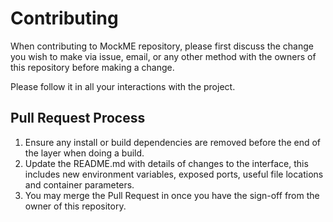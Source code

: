 # Contributing

When contributing to MockME repository, please first discuss the change you wish to make via issue,
email, or any other method with the owners of this repository before making a change. 

Please follow it in all your interactions with the project.

## Pull Request Process

1. Ensure any install or build dependencies are removed before the end of the layer when doing a 
   build.
2. Update the README.md with details of changes to the interface, this includes new environment 
   variables, exposed ports, useful file locations and container parameters.
3. You may merge the Pull Request in once you have the sign-off from the owner of this repository.

